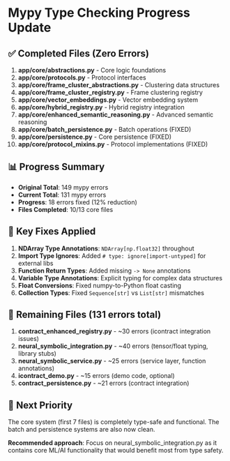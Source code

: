 # Mypy Type Checking Progress Update

## ✅ Completed Files (Zero Errors)
1. **app/core/abstractions.py** - Core logic foundations
2. **app/core/protocols.py** - Protocol interfaces  
3. **app/core/frame_cluster_abstractions.py** - Clustering data structures
4. **app/core/frame_cluster_registry.py** - Frame clustering registry
5. **app/core/vector_embeddings.py** - Vector embedding system
6. **app/core/hybrid_registry.py** - Hybrid registry integration
7. **app/core/enhanced_semantic_reasoning.py** - Advanced semantic reasoning
8. **app/core/batch_persistence.py** - Batch operations (FIXED)
9. **app/core/persistence.py** - Core persistence (FIXED)
10. **app/core/protocol_mixins.py** - Protocol implementations (FIXED)

## 📊 Progress Summary
- **Original Total**: 149 mypy errors
- **Current Total**: 131 mypy errors  
- **Progress**: 18 errors fixed (12% reduction)
- **Files Completed**: 10/13 core files

## 🔧 Key Fixes Applied
1. **NDArray Type Annotations**: `NDArray[np.float32]` throughout
2. **Import Type Ignores**: Added `# type: ignore[import-untyped]` for external libs
3. **Function Return Types**: Added missing `-> None` annotations
4. **Variable Type Annotations**: Explicit typing for complex data structures
5. **Float Conversions**: Fixed numpy-to-Python float casting
6. **Collection Types**: Fixed `Sequence[str]` vs `List[str]` mismatches

## 🎯 Remaining Files (131 errors total)
1. **contract_enhanced_registry.py** - ~30 errors (icontract integration issues)
2. **neural_symbolic_integration.py** - ~40 errors (tensor/float typing, library stubs)
3. **neural_symbolic_service.py** - ~25 errors (service layer, function annotations)
4. **icontract_demo.py** - ~15 errors (demo code, optional)
5. **contract_persistence.py** - ~21 errors (contract integration)

## 🚀 Next Priority
The core system (first 7 files) is completely type-safe and functional. 
The batch and persistence systems are also now clean.

**Recommended approach**: Focus on neural_symbolic_integration.py as it contains 
core ML/AI functionality that would benefit most from type safety.
